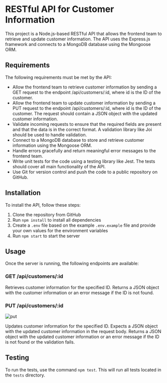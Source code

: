 
<!DOCTYPE html>
<html>

<head>
  <meta charset="utf-8">
  <meta name="viewport" content="width=device-width, initial-scale=1.0">
  
  <link rel="stylesheet" href="https://stackedit.io/style.css" />
</head>

<body class="stackedit">
  <div class="stackedit__html"><h1 id="restful-api-for-customer-information">RESTful API for Customer Information</h1>
<p>This project is a Node.js-based RESTful API that allows the frontend team to retrieve and update customer information. The API uses the Express.js framework and connects to a MongoDB database using the Mongoose ORM.</p>
<h2 id="requirements">Requirements</h2>
<p>The following requirements must be met by the API:</p>
<ul>
<li>Allow the frontend team to retrieve customer information by sending a GET request to the endpoint /api/customers/:id, where id is the ID of the customer.</li>
<li>Allow the frontend team to update customer information by sending a PUT request to the endpoint /api/customers/:id, where id is the ID of the customer. The request should contain a JSON object with the updated customer information.</li>
<li>Validate incoming requests to ensure that the required fields are present and that the data is in the correct format. A validation library like Joi should be used to handle validation.</li>
<li>Connect to a MongoDB database to store and retrieve customer information using the Mongoose ORM.</li>
<li>Handle errors gracefully and return meaningful error messages to the frontend team.</li>
<li>Write unit tests for the code using a testing library like Jest. The tests should cover all main functionality of the API.</li>
<li>Use Git for version control and push the code to a public repository on GitHub.</li>
</ul>
<h2 id="installation">Installation</h2>
<p>To install the API, follow these steps:</p>
<ol>
<li>Clone the repository from GitHub</li>
<li>Run  <code>npm install</code>  to install all dependencies</li>
<li>Create a  <code>.env</code>  file based on the example  <code>.env.example</code>  file and provide your own values for the environment variables</li>
<li>Run  <code>npm start</code>  to start the server</li>
</ol>
<h2 id="usage">Usage</h2>
<p>Once the server is running, the following endpoints are available:</p>
<h3 id="get-apicustomersid">GET /api/customers/:id</h3>
<p>Retrieves customer information for the specified ID. Returns a JSON object with the customer information or an error message if the ID is not found.</p>
<h3 id="put-apicustomersid">PUT /api/customers/:id</h3>
    <img src="https://ibb.co/gDXn0Sj" alt="put ">
<p>Updates customer information for the specified ID. Expects a JSON object with the updated customer information in the request body. Returns a JSON object with the updated customer information or an error message if the ID is not found or the validation fails.</p>
<h2 id="testing">Testing</h2>
<p>To run the tests, use the command <code>npm test</code>. This will run all tests located in the <code>tests</code> directory.</p>
</div>
</body>

</html>
